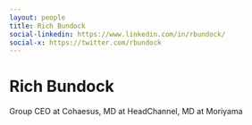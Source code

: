```yaml
---
layout: people
title: Rich Bundock
social-linkedin: https://www.linkedin.com/in/rbundock/
social-x: https://twitter.com/rbundock
---
```

# Rich Bundock
Group CEO at Cohaesus, MD at HeadChannel, MD at Moriyama

